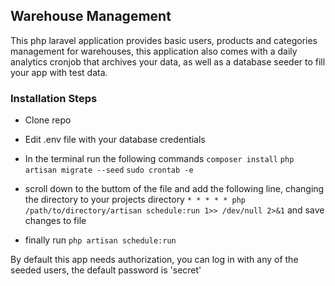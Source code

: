 ## Warehouse Management

This php laravel application provides basic users, products and categories management for warehouses, this application also comes with a daily analytics cronjob that archives your data, as well as a database seeder to fill your app with test data.

### Installation Steps

- Clone repo
- Edit .env file with your database credentials

- In the terminal run the following commands
``` composer install ```
``` php artisan migrate --seed ```
``` sudo crontab -e ```

- scroll down to the buttom of the file and add the following line, changing the directory to your projects directory
``` * * * * * php /path/to/directory/artisan schedule:run 1>> /dev/null 2>&1 ```
and save changes to file

- finally run ``` php artisan schedule:run ```
  
By default this app needs authorization, you can log in with any of the seeded users, the default password is 'secret'  
